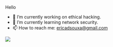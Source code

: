  Hello


- 🔭 I’m currently working on ethical hacking. 
- 🌱 I’m currently learning network security.
- 📫 How to reach me: ericadsouxa@gmail.com


![](https://komarev.com/ghpvc/?username=ericadsouxa&style=flat)

